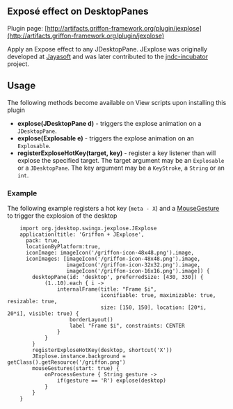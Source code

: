 
Exposé effect on DesktopPanes
------------------------------

Plugin page: [http://artifacts.griffon-framework.org/plugin/jexplose](http://artifacts.griffon-framework.org/plugin/jexplose)


Apply an Expose effect to any JDesktopPane. JExplose was originally developed at [Jayasoft][1] and was later contributed to 
the [jndc-incubator][2] project.

Usage
-----

The following methods become available on View scripts upon installing this plugin

 * **explose(JDesktopPane d)** - triggers the explose animation on a `JDesktopPane`.
 * **explose(Explosable e)** - triggers the explose animation on an `Explosable`.
 * **registerExploseHotKey(target, key)** - register a key listener than will explose the specified target. The target argument
 may be an `Explosable` or a `JDesktopPane`. The key argument may be a `KeyStroke`, a `String` or an `int`.

### Example

The following example registers a hot key (`meta - X`) and a [MouseGesture][3] to trigger the explosion of the desktop

        import org.jdesktop.swingx.jexplose.JExplose
        application(title: 'Griffon + JExplose',
          pack: true,
          locationByPlatform:true,
          iconImage: imageIcon('/griffon-icon-48x48.png').image,
          iconImages: [imageIcon('/griffon-icon-48x48.png').image,
                       imageIcon('/griffon-icon-32x32.png').image,
                       imageIcon('/griffon-icon-16x16.png').image]) {
            desktopPane(id: 'desktop', preferredSize: [430, 330]) {
                (1..10).each { i ->
                    internalFrame(title: "Frame $i",
                                  iconifiable: true, maximizable: true, resizable: true,
                                  size: [150, 150], location: [20*i, 20*i], visible: true) {
                        borderLayout()
                        label "Frame $i", constraints: CENTER
                    }
                }
            }
            registerExploseHotKey(desktop, shortcut('X'))
            JExplose.instance.background = getClass().getResource('/griffon.png')
            mouseGestures(start: true) {
                onProcessGesture { String gesture ->
                    if(gesture == 'R') explose(desktop)
                }
            }
        }

[1]: http://www.jaya.free.fr/jexplose.html
[2]: https://jdnc-incubator.dev.java.net/source/browse/jdnc-incubator/trunk/src/xhanin/
[3]: /plugin/mousegestures

